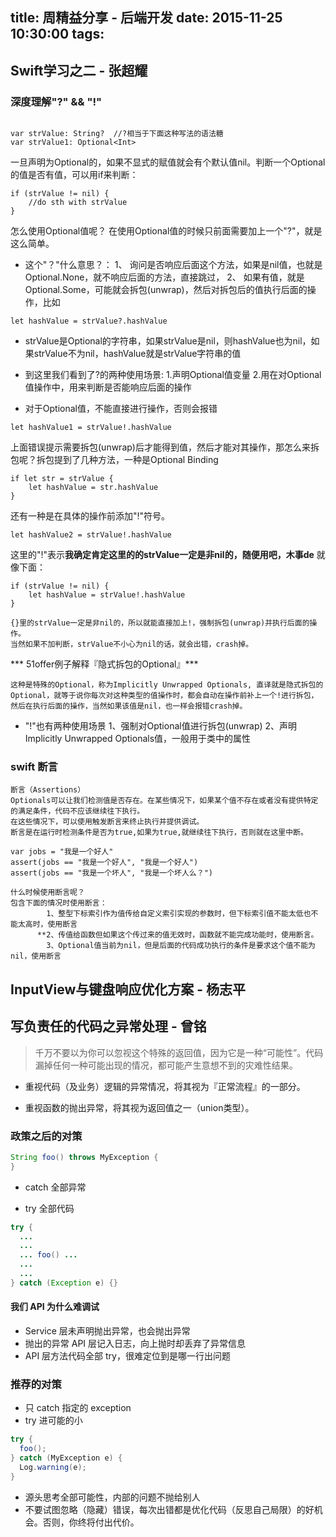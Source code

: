 title: 周精益分享 - 后端开发
date: 2015-11-25  10:30:00
tags:
---

##  Swift学习之二 - 张超耀     

###  深度理解"?" && "!"

 ``` Optional其实是个enum，里面有None和Some两种类型。 nil就是Optional.None, 非nil就是Optional.Some, 然后会通过Some(T)包装（wrap）原始值，这也是为什么在使用Optional的时候要拆包（从enum里取出来原始值）的原因。声明为Optional只需要在类型后面紧跟一个"?"即可
 ```
```
var strValue: String?  //?相当于下面这种写法的语法糖
var strValue1: Optional<Int>
```

 一旦声明为Optional的，如果不显式的赋值就会有个默认值nil。判断一个Optional的值是否有值，可以用if来判断：

```
if (strValue != nil) {
    //do sth with strValue
}
```

怎么使用Optional值呢？
在使用Optional值的时候只前面需要加上一个"?"，就是这么简单。 
-  这个"？"什么意思？：
	1、  询问是否响应后面这个方法，如果是nil值，也就是Optional.None，就不响应后面的方法，直接跳过，
	2、 如果有值，就是Optional.Some，可能就会拆包(unwrap)，然后对拆包后的值执行后面的操作，比如
	
```
let hashValue = strValue?.hashValue

```

- strValue是Optional的字符串，如果strValue是nil，则hashValue也为nil，如果strValue不为nil，hashValue就是strValue字符串的值

- 到这里我们看到了?的两种使用场景:
            1.声明Optional值变量
            2.用在对Optional值操作中，用来判断是否能响应后面的操作
- 对于Optional值，不能直接进行操作，否则会报错
```
let hashValue1 = strValue!.hashValue
```

 上面错误提示需要拆包(unwrap)后才能得到值，然后才能对其操作，那怎么来拆包呢？拆包提到了几种方法，一种是Optional Binding
```
if let str = strValue {
    let hashValue = str.hashValue
}
```
还有一种是在具体的操作前添加"!"符号。
```
let hashValue2 = strValue!.hashValue
```
 这里的"!"表示**我确定肯定这里的的strValue一定是非nil的，随便用吧，木事de** 就像下面：
```
if (strValue != nil) {
    let hashValue = strValue!.hashValue
}
```
```
{}里的strValue一定是非nil的，所以就能直接加上!，强制拆包(unwrap)并执行后面的操作。
当然如果不加判断，strValue不小心为nil的话，就会出错，crash掉。
```

*** 51offer例子解释『隐式拆包的Optional』***
```
这种是特殊的Optional，称为Implicitly Unwrapped Optionals, 直译就是隐式拆包的Optional，就等于说你每次对这种类型的值操作时，都会自动在操作前补上一个!进行拆包，然后在执行后面的操作，当然如果该值是nil，也一样会报错crash掉。
```

- "!"也有两种使用场景
        1、强制对Optional值进行拆包(unwrap)
        2、声明Implicitly Unwrapped Optionals值，一般用于类中的属性



### swift 断言
```
断言（Assertions）
Optionals可以让我们检测值是否存在。在某些情况下，如果某个值不存在或者没有提供特定的满足条件，代码不应该继续往下执行。
在这些情况下，可以使用触发断言来终止执行并提供调试。
断言是在运行时检测条件是否为true,如果为true,就继续往下执行，否则就在这里中断。
```
```
var jobs = "我是一个好人"
assert(jobs == "我是一个好人", "我是一个好人")
assert(jobs == "我是一个坏人", "我是一个坏人么？")
```
```
什么时候使用断言呢？
包含下面的情况时使用断言：
        1、整型下标索引作为值传给自定义索引实现的参数时，但下标索引值不能太低也不能太高时，使用断言
      **2、传值给函数但如果这个传过来的值无效时，函数就不能完成功能时，使用断言。
        3、Optional值当前为nil，但是后面的代码成功执行的条件是要求这个值不能为nil，使用断言
```



## InputView与键盘响应优化方案 - 杨志平


## 写负责任的代码之异常处理 - 曾铭

> 千万不要以为你可以忽视这个特殊的返回值，因为它是一种“可能性”。代码漏掉任何一种可能出现的情况，都可能产生意想不到的灾难性结果。

- 重视代码（及业务）逻辑的异常情况，将其视为『正常流程』的一部分。


- 重视函数的抛出异常，将其视为返回值之一（union类型）。

### 政策之后的对策

``` java
String foo() throws MyException {
}
```

- catch 全部异常


- try 全部代码

``` java
try {
  ...
  ...
  ... foo() ...
  ...
  ...
} catch (Exception e) {}
```

#### 我们 API 为什么难调试

- Service 层未声明抛出异常，也会抛出异常
- 抛出的异常 API 层记入日志，向上抛时却丢弃了异常信息
- API 层方法代码全部 try，很难定位到是哪一行出问题

### 推荐的对策

- 只 catch 指定的 exception
- try 进可能的小

``` java
try {
  foo();
} catch (MyException e) {
  Log.warning(e);
}
```

- 源头思考全部可能性，内部的问题不抛给别人
- 不要试图忽略（隐藏）错误，每次出错都是优化代码（反思自己局限）的好机会。否则，你终将付出代价。
